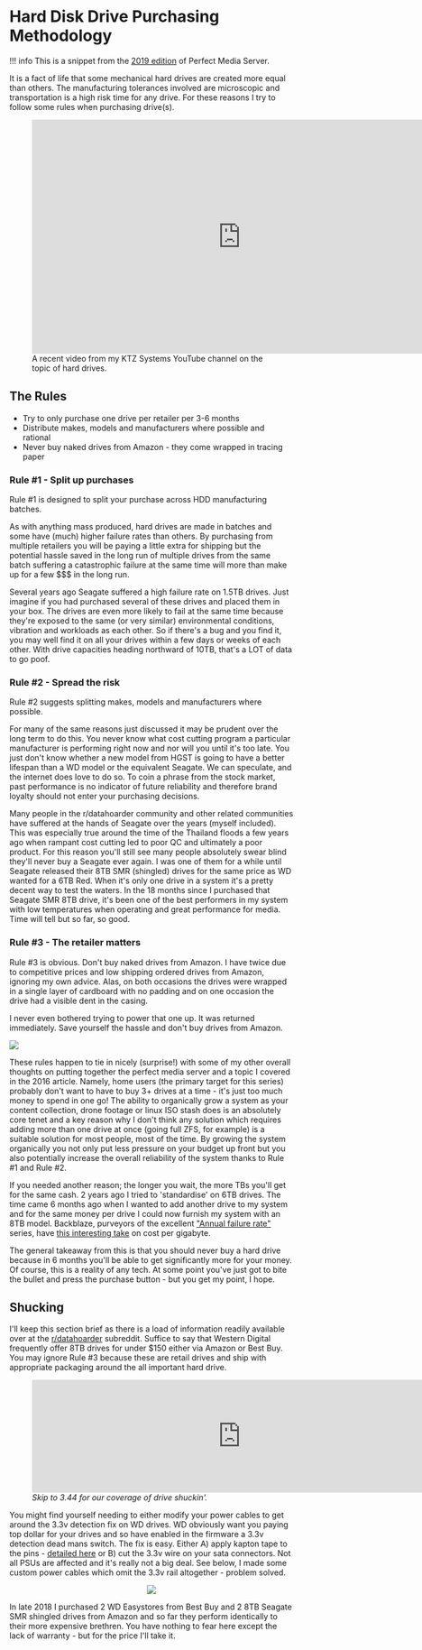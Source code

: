 # Hard Disk Drive Purchasing Methodology

!!! info
    This is a snippet from the [2019 edition](https://blog.linuxserver.io/2019/07/16/perfect-media-server-2019/) of Perfect Media Server.

It is a fact of life that some mechanical hard drives are created more equal than others. The manufacturing tolerances involved are microscopic and transportation is a high risk time for any drive. For these reasons I try to follow some rules when purchasing drive(s).

<p align="center">
<figure markdown>
<iframe width="740" height="415" src="https://www.youtube.com/embed/09PTfJWF7T8" title="YouTube video player" frameborder="0" allow="accelerometer; autoplay; clipboard-write; encrypted-media; gyroscope; picture-in-picture; web-share" allowfullscreen></iframe>
<figcaption>A recent video from my KTZ Systems YouTube channel on the topic of hard drives.</figcaption>
</figure>
</p>

## The Rules

* Try to only purchase one drive per retailer per 3-6 months
* Distribute makes, models and manufacturers where possible and rational
* Never buy naked drives from Amazon - they come wrapped in tracing paper

### Rule #1 - Split up purchases

Rule #1 is designed to split your purchase across HDD manufacturing batches.

As with anything mass produced, hard drives are made in batches and some have (much) higher failure rates than others. By purchasing from multiple retailers you will be paying a little extra for shipping but the potential hassle saved in the long run of multiple drives from the same batch suffering a catastrophic failure at the same time will more than make up for a few $$$ in the long run.

Several years ago Seagate suffered a high failure rate on 1.5TB drives. Just imagine if you had purchased several of these drives and placed them in your box. The drives are even more likely to fail at the same time because they're exposed to the same (or very similar) environmental conditions, vibration and workloads as each other. So if there's a bug and you find it, you may well find it on all your drives within a few days or weeks of each other. With drive capacities heading northward of 10TB, that's a LOT of data to go poof.

### Rule #2 - Spread the risk

Rule #2 suggests splitting makes, models and manufacturers where possible.

For many of the same reasons just discussed it may be prudent over the long term to do this. You never know what cost cutting program a particular manufacturer is performing right now and nor will you until it's too late. You just don't know whether a new model from HGST is going to have a better lifespan than a WD model or the equivalent Seagate. We can speculate, and the internet does love to do so. To coin a phrase from the stock market, past performance is no indicator of future reliability and therefore brand loyalty should not enter your purchasing decisions.

Many people in the r/datahoarder community and other related communities have suffered at the hands of Seagate over the years (myself included). This was especially true around the time of the Thailand floods a few years ago when rampant cost cutting led to poor QC and ultimately a poor product. For this reason you'll still see many people absolutely swear blind they'll never buy a Seagate ever again. I was one of them for a while until Seagate released their 8TB SMR (shingled) drives for the same price as WD wanted for a 6TB Red. When it's only one drive in a system it's a pretty decent way to test the waters. In the 18 months since I purchased that Seagate SMR 8TB drive, it's been one of the best performers in my system with low temperatures when operating and great performance for media. Time will tell but so far, so good.

### Rule #3 - The retailer matters

Rule #3 is obvious. Don't buy naked drives from Amazon. I have twice due to competitive prices and low shipping ordered drives from Amazon, ignoring my own advice. Alas, on both occasions the drives were wrapped in a single layer of cardboard with no padding and on one occasion the drive had a visible dent in the casing. 

I never even bothered trying to power that one up. It was returned immediately. Save yourself the hassle and don't buy drives from Amazon.

<img src="../../images/naked-drive.jpg" align="center">

These rules happen to tie in nicely (surprise!) with some of my other overall thoughts on putting together the perfect media server and a topic I covered in the 2016 article. Namely, home users (the primary target for this series) probably don't want to have to buy 3+ drives at a time - it's just too much money to spend in one go! The ability to organically grow a system as your content collection, drone footage or linux ISO stash does is an absolutely core tenet and a key reason why I don't think any solution which requires adding more than one drive at once (going full ZFS, for example) is a suitable solution for most people, most of the time. By growing the system organically you not only put less pressure on your budget up front but you also potentially increase the overall reliability of the system thanks to Rule #1 and Rule #2.

If you needed another reason; the longer you wait, the more TBs you'll get for the same cash. 2 years ago I tried to 'standardise' on 6TB drives. The time came 6 months ago when I wanted to add another drive to my system and for the same money per drive I could now furnish my system with an 8TB model. Backblaze, purveyors of the excellent ["Annual failure rate"](https://www.backblaze.com/b2/hard-drive-test-data.html) series, have [this interesting take](https://www.backblaze.com/blog/hard-drive-cost-per-gigabyte/) on cost per gigabyte.

The general takeaway from this is that you should never buy a hard drive because in 6 months you'll be able to get significantly more for your money. Of course, this is a reality of any tech. At some point you've just got to bite the bullet and press the purchase button - but you get my point, I hope.

## Shucking

I'll keep this section brief as there is a load of information readily available over at the [r/datahoarder](https://www.reddit.com/r/DataHoarder/) subreddit. Suffice to say that Western Digital frequently offer 8TB drives for under $150 either via Amazon or Best Buy. You may ignore Rule #3 because these are retail drives and ship with appropriate packaging around the all important hard drive.

<figure>
    <iframe src="https://player.fireside.fm/v2/dUlrHQih+KIq7N1it?theme=dark" width="740" height="200" frameborder="0" scrolling="no"></iframe>
    <figcaption><i>Skip to 3.44 for our coverage of drive shuckin'.</i></figcaption>
</figure>

You might find yourself needing to either modify your power cables to get around the 3.3v detection fix on WD drives. WD obviously want you paying top dollar for your drives and so have enabled in the firmware a 3.3v detection dead mans switch. The fix is easy. Either A) apply kapton tape to the pins - [detailed here](https://www.reddit.com/r/DataHoarder/comments/7g2v9o/33v_pin_reset_directions_d) or B) cut the 3.3v wire on your sata connectors. Not all PSUs are affected and it's really not a big deal. See below, I made some custom power cables which omit the 3.3v rail altogether - problem solved.

<p align="center">
<img src="../../images/custom-power-cable.png">
</p>

In late 2018 I purchased 2 WD Easystores from Best Buy and 2 8TB Seagate SMR shingled drives from Amazon and so far they perform identically to their more expensive brethren. You have nothing to fear here except the lack of warranty - but for the price I'll take it.

